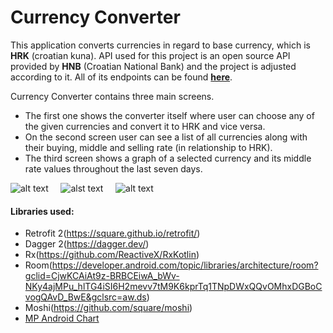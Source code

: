 Currency Converter
===

This application converts currencies in regard to base currency, which is **HRK** (croatian kuna).
API used for this project is an open source API provided by **HNB** (Croatian National Bank) and the project is adjusted according to it.
All of its endpoints can be found **[here](http://api.hnb.hr/)**.

Currency Converter contains three main screens.

* The first one shows the converter itself where user can choose any of the given currencies and convert it to HRK and vice versa.
* On the second screen user can see a list of all currencies along with their buying, middle and selling rate (in relationship to HRK).
* The third screen shows a graph of a selected currency and its middle rate values throughout the last seven days.

![alt text](https://user-images.githubusercontent.com/67363186/102076816-9d05de00-3e08-11eb-9979-413addf71bf2.png)&nbsp; &nbsp; &nbsp;![alst text](https://user-images.githubusercontent.com/67363186/102076823-a000ce80-3e08-11eb-8a54-4a4bfa027201.png)&nbsp; &nbsp; &nbsp;![alt text](https://user-images.githubusercontent.com/67363186/102076826-a131fb80-3e08-11eb-900e-54ee69f37130.png)

#### Libraries used:
* Retrofit 2(https://square.github.io/retrofit/)
* Dagger 2(https://dagger.dev/)
* Rx(https://github.com/ReactiveX/RxKotlin)
* Room(https://developer.android.com/topic/libraries/architecture/room?gclid=CjwKCAiAt9z-BRBCEiwA_bWv-NKy4ajMPu_hlTG4iSI6H2mevv7tM9K6kprTq1TNpDWxQQvOMhxDGBoCvogQAvD_BwE&gclsrc=aw.ds)
* Moshi(https://github.com/square/moshi)
* [MP Android Chart](https://github.com/PhilJay/MPAndroidChart)
